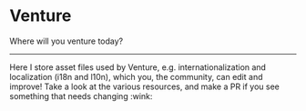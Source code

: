 # Venture
Where will you venture today?
<hr>
Here I store asset files used by Venture, e.g. internationalization and localization (i18n and l10n), which you, the community, can edit and improve!
Take a look at the various resources, and make a PR if you see something that needs changing :wink:
